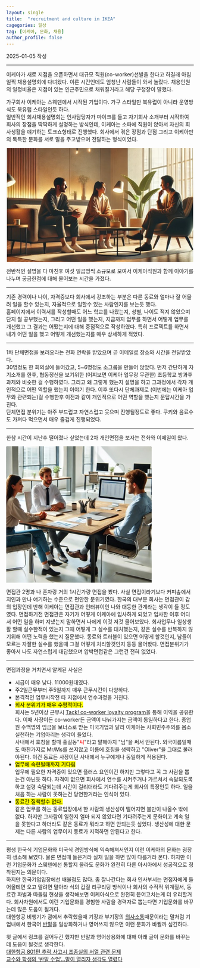 ```yaml
---
layout: single
title:  "recruitment and culture in IKEA"
cagegories: 일상
tag: [이케아, 문화, 채용]
author_profile: false
---
```

<p>2025-01-05 작성</p>
<hr class="wp-block-separator has-alpha-channel-opacity"/>
<p>이케아가 새로 지점을 오픈하면서 대규모 직원(co-worker)선발을 한다고 하길래 아침 일찍 채용설명회에 다녀왔다. 이른 시간인데도 엄청난 사람들이 와서 놀랐다. 채용인원의 일정비율은 지점이 있는 인근주민으로 채워질거라고 해당 구청장이 말했다.

<p>가구회사 이케아는 스웨덴에서 시작된 기업이다. 가구 스타일만 북유럽이 아니라 운영방식도 북유럽 스타일인듯 하다.
<br>일반적인 회사채용설명회는 인사담당자가 마이크를 들고 자기회사 소개부터 시작하여 회사의 장점을 딱딱하게 설명하는 방식인데, 이케아는 소파에 직원이 앉아서 자신의 회사생활을 얘기하는 토크쇼형태로 진행했다. 회사에서 겪은 장점과 단점 그리고 이케아만의 톡특한 문화를 서로 말을 주고받으며 전달하는 형식이었다.</p>
<img src="/assets/images/2024-11-26-ikea hiring and culture/talkshow style.jpg" align="center">
<p>전반적인 설명을 다 마친후 여섯 일곱명씩 소규모로 모여서 이케아직원과 함께 이야기를 나누며 궁금한점에 대해 물어보는 시간을 가졌다.</p>
<hr class="wp-block-separator has-alpha-channel-opacity"/>
<p>기존 경력이나 나이, 자격증보다 회사에서 강조하는 부분은 다른 동료와 얼마나 잘 어울려 일을 할수 있는지, 자율적으로 일할수 있는 사람인지를 보는듯 했다.
<br>홈페이지에서 이력서를 작성할때도 어느 학교를 나왔는지, 성별, 나이도 적지 않았으며 단지 뭘 공부했는지, 그리고 어떤 일을 했는지, 지금까지 업무를 하면서 어떻게 업무를 개선했고 그 결과는 어땠는지에 대해 중점적으로 작성하였다. 특히 프로젝트를 하면서 내가 어떤 일을 했고 어떻게 개선했는지를 매우 상세하게 적었다.</p>
<hr class="wp-block-separator has-alpha-channel-opacity"/>
<p>1차 단체면접을 보러오라는 전화 연락을 받았으며 곧 이메일로 장소와 시간을 전달받았다.
<br> 30명정도 한 회의실에 들어갔고, 5~6명정도 소그룹을 만들어 앉았다. 먼저 간단하게 자기소개를 한후, 협동정신을 보기위한 (어찌보면 이케아 업무랑 무관한) 초등학교 방과후 과제와 비슷한 걸 수행하였다. 그리고 왜 그렇게 했는지 설명을 하고 그과정에서 각자 개인적으로 어떤 역할을 했는지 이야기 한다. 이후 또다시 단체과제로 (이번에는 이케아 업무와 관련되는)걸 수행한후 이전과 같이 개인적으로 어떤 역할을 했는지 문답시간을 가진다.
<br>단체면접 분위기는 아주 부드럽고 자연스럽고 웃으며 진행될정도로 좋다. 쿠키와 음료수도 가져다 먹으면서 매우 즐겁게 진행되었다.
</p>
<hr class="wp-block-separator has-alpha-channel-opacity"/>
<p>한참 시간이 지난후 떨어졌나 싶었는데 2차 개인면접을 보자는 전화와 이메일이 왔다.</p>
<img src="/assets/images/2024-11-26-ikea hiring and culture/interview.jpg" align="center">
<p>면접관 2명과 나 혼자랑 거의 1시간가량 면접을 봤다. 사실 면접이라기보다 커피솦에서 지인과 만나 얘기하는 수준으로 편안한 분위기였다. 한국의 대부분 회사는 면접관이 갑의 입장인데 반해 이케아는 면접관과 인터뷰이인 나와 대등한 관계라는 생각이 들 정도였다. 면접하기전 면접관은 자기가 어떻게 이케아에 입사하게 되었고 입사한 이후 어디서 어떤 일을 하며 지냈는지 말하면서 나에게 이것 저것 물어보았다. 회사업무나 일상생활 할때 실수한적이 있는지 그때 어떻게 그 실수를 대처했는지, 같은 실수를 반복하지 않기위해 어떤 노력을 했는지 질문했다. 동료와 트러블이 있으면 어떻게 할것인지, 남들이 모르는 자잘한 실수를 했을때 그걸 어떻게 처리할것인지 등등 물어봤다. 면접분위기가 좋아서 나도 자연스럽게 대답했으며 압박면접같은 그런건 전혀 없었다.</p>
<hr class="wp-block-separator has-alpha-channel-opacity"/>
면접과정을 거치면서 알게된 사실은
<ul type ="SQUARE">
    <li>시급이 매우 낮다. 11000원대였다.</li>
    <li>주2일근무부터 주5일까지 매우 근무시간이 다양하다.</li>
    <li>본격적인 업무시작전 타 지점에서 연수과정을 거친다.</li>
    <li><mark>회사 분위기가 매우 수평적이다.</mark></li>
    회사는 5년이상 근무시 <A href="https://www.ikea.com/kr/en/this-is-ikea/work-with-us/benefits-pub8c6da021/">Tack! co-worker loyalty program</A>을 통해 이익을 공유한다. 이때 사장이든 co-worker든 금액이 나눠가지는 금액이 동일하다고 한다. 종업원 수백명의 임금을 보너스로 받는 미국기업과 달리 이케아는 사회민주주의를 몸소 실천하는 기업아리는 생각이 들었다.
    <br>사내에서 호칭을 할때 홍길동"<span style="color: red;">씨</span>"라고 말해야지 "님"을 써서 안된다. 외국이름일때도 마찬가지로 Mr/Ms를 쓰지않고 이름에 호칭을 생략하고 "Oliver"을 그대로 불러야된다. 이건 동료든 사장이던 사내에서 누구에게나 동일하게 적용된다.
    <li><mark>업무에 숙련될때까지 기다림</mark></li>
    업무에 필요한 자격증이 있으면 플러스 요인이긴 하지만 그렇다고 꼭 그 사람을 뽑는건 아닌듯 하다. 자격이 없으면 회사에서 연수를 시켜주거나 가르쳐서 숙달되도록하고 설령 숙달되는데 시간이 걸리더라도 기다려주는게 회사의 특징인듯 하다. 일을 처음 하는 사람이 못하는건 당연한거라는 인식이 있다.
    <Li><mark>동료간 질책할수 없다.</mark></Li>
    같은 업무를 하는 동료입장에서 한 사람의 생산성이 떨어지면 불만이 나올수 밖에 없다. 하지만 그사람이 일한지 얼마 되지 않았다면 기다려주는게 문화이고 계속 일을 못한다고 하더라도 같은 동료가 뭐라고 하면 안되는듯 싶었다. 생산성에 대한 문제는 다른 사람의 업무이지 동료가 지적하면 안된다고 한다.
</ul>
<hr class="wp-block-separator has-alpha-channel-opacity"/>
<p>평생 한국식 기업문화와 미국식 경영방식에 익숙해져서인지 이런 이케아의 문화는 굉장히 생소해 보였다. 물론 면접때 들은거라 실재 일을 하면 많이 다를거라 본다. 하지만 이런 기업문화가 스웨덴에선 통할지 몰라도 문화가 완전히 다른 아시아에서 성공적으로 정착된지는 의문이다.
<br>하지만 한국기업입장에선 배울점도 많다. 좀 잘나간다는 회사 인사부서는 면접자에게 들어올테면 오고 말려면 말아라 식의 갑질 리쿠리팅 방식이나 회사의 수직적 위계질서, 동료간 파벌과 따돌림 현상을 생각해보면 이케아식으로 완전히 띁어고치는게 더 유리할거다. 회사차원에서도 이런 기업문화를 경험한 사람을 경력자로 뽑는다면 기업문화를 바꾸는데 많은 도움이 될거다.
<br>대한항공 비행기가 괌에서 추락했을때 기장과 부기장의 <A href="https://namu.wiki/w/%EB%8C%80%ED%95%9C%ED%95%AD%EA%B3%B5%20801%ED%8E%B8%20%EC%B6%94%EB%9D%BD%20%EC%82%AC%EA%B3%A0#s-5.3">의사소통</A>때문이라는 말처럼 기업내에서 한국어 <A href="https://www.hani.co.kr/arti/society/society_general/1061011.html">반말</A>을 일상화하거나 영어쓰지 않으면 이런 문화가 바뀔까 싶긴하다.
</p>

<p>윗 글에서 링크를 걸어두긴 했지만 반말과 영어상용화에 대해 아래 글이 문화를 바꾸는데 도움이 될것로 생각한다.
<br><A href="https://namu.wiki/w/%EB%8C%80%ED%95%9C%ED%95%AD%EA%B3%B5%20801%ED%8E%B8%20%EC%B6%94%EB%9D%BD%20%EC%82%AC%EA%B3%A0#s-5.3">대한항공 801편 추락 사고시 조종실의 서열 관련 문제</A>
<br><A href="https://www.hani.co.kr/arti/society/society_general/1061011.html">교수와 학생의 ‘반말 수업’…말이 열리자 생각도 열렸다</A></p>
